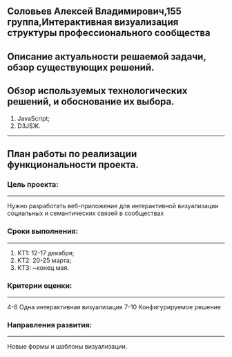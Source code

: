    **Соловьев Алексей Владимирович,155 группа,Интерактивная визуализация структуры профессионального сообщества**
-----------------------------------
   Описание актуальности решаемой задачи, обзор существующих решений.
-----------------------------------
 
   Обзор используемых технологических решений, и обоснование их выбора.
-----------------------------------
   1. JavaScript;
   2. D3JSЖ.
-----------------------------------
   
   План работы по реализации функциональности проекта.
-----------------------------------

### Цель проекта:
-----------------------------------
Нужно разработать веб-приложение для интерактивной визуализации социальных и семантических связей в сообществах
### Сроки выполнения:
-----------------------------------
1. КТ1: 12-17 декабря;
2. КТ2: 20-25 марта;
3. КТ3: ~конец мая.

### Критерии оценки:
-----------------------------------
4-6 Одна интерактивная визуализация
7-10 Конфигурируемое решение 

### Направления развития:
-----------------------------------
Новые формы и шаблоны визуализации.
